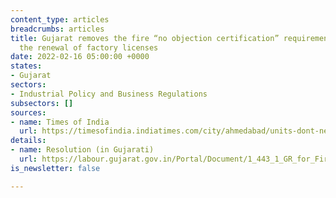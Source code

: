 ```yaml
---
content_type: articles
breadcrumbs: articles
title: Gujarat removes the fire “no objection certification” requirement to simplify
  the renewal of factory licenses
date: 2022-02-16 05:00:00 +0000
states:
- Gujarat
sectors:
- Industrial Policy and Business Regulations
subsectors: []
sources:
- name: Times of India
  url: https://timesofindia.indiatimes.com/city/ahmedabad/units-dont-need-fire-noc-for-licence/articleshow/89464283.cms
details:
- name: Resolution (in Gujarati)
  url: https://labour.gujarat.gov.in/Portal/Document/1_443_1_GR_for_Fire_NOC_Dt._09.02.2022.pdf
is_newsletter: false

---
```

